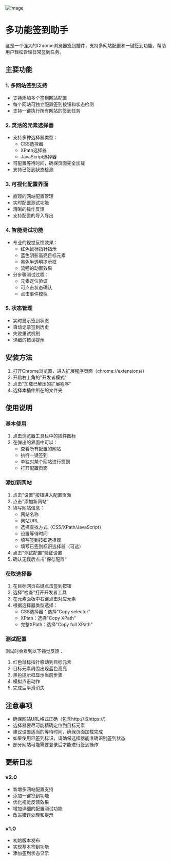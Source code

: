 ![image](https://github.com/user-attachments/assets/c8f4cf1b-cdee-44eb-bab1-b388e5c19c7e)

# 多功能签到助手

这是一个强大的Chrome浏览器签到插件，支持多网站配置和一键签到功能，帮助用户轻松管理日常签到任务。

## 主要功能

### 1. 多网站签到支持
- 支持添加多个签到网站配置
- 每个网站可独立配置签到按钮和状态检测
- 支持一键执行所有网站的签到任务

### 2. 灵活的元素选择器
- 支持多种选择器类型：
  - CSS选择器
  - XPath选择器
  - JavaScript选择器
- 可配置等待时间，确保页面完全加载
- 支持已签到状态检测

### 3. 可视化配置界面
- 直观的网站配置管理
- 实时配置测试功能
- 清晰的操作反馈
- 支持配置的导入导出

### 4. 智能测试功能
- 专业的视觉反馈效果：
  - 红色鼠标指针指示
  - 蓝色阴影高亮目标元素
  - 黑色半透明提示框
  - 流畅的动画效果
- 分步骤测试过程：
  - 元素定位验证
  - 可点击状态确认
  - 点击事件模拟

### 5. 状态管理
- 实时显示签到状态
- 自动记录签到历史
- 失败重试机制
- 详细的错误提示

## 安装方法

1. 打开Chrome浏览器，进入扩展程序页面（chrome://extensions/）
2. 开启右上角的"开发者模式"
3. 点击"加载已解压的扩展程序"
4. 选择本插件所在的文件夹

## 使用说明

### 基本使用
1. 点击浏览器工具栏中的插件图标
2. 在弹出的界面中可以：
   - 查看所有配置的网站
   - 执行一键签到
   - 单独对某个网站进行签到
   - 打开配置页面

### 添加新网站
1. 点击"设置"按钮进入配置页面
2. 点击"添加新网站"
3. 填写网站信息：
   - 网站名称
   - 网站URL
   - 选择查找方式（CSS/XPath/JavaScript）
   - 设置等待时间
   - 填写签到按钮选择器
   - 填写已签到标识选择器（可选）
4. 点击"测试配置"验证设置
5. 确认无误后点击"保存配置"

### 获取选择器
1. 在目标网页右键点击签到按钮
2. 选择"检查"打开开发者工具
3. 在元素面板中右键点击对应元素
4. 根据选择器类型选择：
   - CSS选择器：选择"Copy selector"
   - XPath：选择"Copy XPath"
   - 完整XPath：选择"Copy full XPath"

### 测试配置
测试时会看到以下视觉反馈：
1. 红色鼠标指针移动到目标元素
2. 目标元素周围出现蓝色高亮
3. 黑色提示框显示当前步骤
4. 模拟点击动作
5. 完成后平滑消失

## 注意事项

- 确保网站URL格式正确（包含http://或https://）
- 选择器要尽可能精确定位到目标元素
- 建议设置适当的等待时间，确保页面加载完成
- 如果使用已签到标识，请确保选择器能准确识别签到状态
- 部分网站可能需要登录后才能进行签到操作

## 更新日志

### v2.0
- 新增多网站配置支持
- 添加一键签到功能
- 优化视觉反馈效果
- 增加详细的配置测试功能
- 改进错误处理和提示

### v1.0
- 初始版本发布
- 实现基本签到功能
- 添加签到状态显示 
